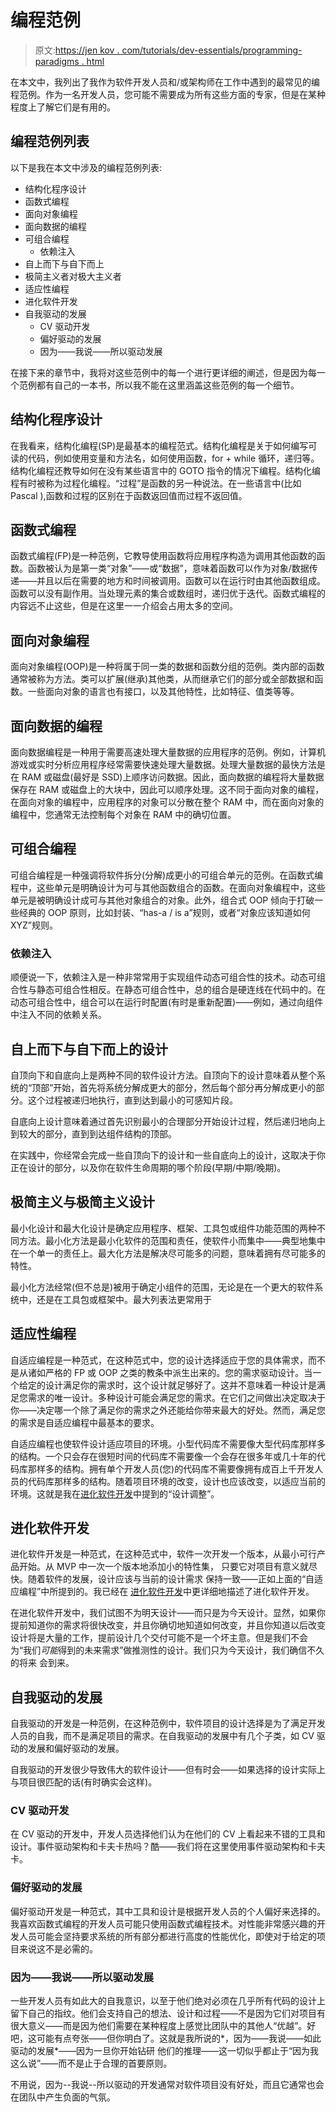 # 编程范例

> 原文:[https://jen kov . com/tutorials/dev-essentials/programming-paradigms . html](https://jenkov.com/tutorials/dev-essentials/programming-paradigms.html)

在本文中，我列出了我作为软件开发人员和/或架构师在工作中遇到的最常见的编程范例。作为一名开发人员，您可能不需要成为所有这些方面的专家，但是在某种程度上了解它们是有用的。

## 编程范例列表

以下是我在本文中涉及的编程范例列表:

*   结构化程序设计
*   函数式编程
*   面向对象编程
*   面向数据的编程
*   可组合编程
    *   依赖注入
*   自上而下与自下而上
*   极简主义者对极大主义者
*   适应性编程
*   进化软件开发
*   自我驱动的发展
    *   CV 驱动开发
    *   偏好驱动的发展
    *   因为——我说——所以驱动发展

在接下来的章节中，我将对这些范例中的每一个进行更详细的阐述，但是因为每一个范例都有自己的一本书，所以我不能在这里涵盖这些范例的每一个细节。

## 结构化程序设计

在我看来，结构化编程(SP)是最基本的编程范式。结构化编程是关于如何编写可读的代码，例如使用变量和方法名，如何使用函数，for + while 循环，递归等。结构化编程还教导如何在没有某些语言中的 GOTO 指令的情况下编程。结构化编程有时被称为过程化编程。“过程”是函数的另一种说法。在一些语言中(比如 Pascal ),函数和过程的区别在于函数返回值而过程不返回值。

## 函数式编程

函数式编程(FP)是一种范例，它教导使用函数将应用程序构造为调用其他函数的函数。函数被认为是第一类“对象”——或“数据”，意味着函数可以作为对象/数据传递——并且以后在需要的地方和时间被调用。函数可以在运行时由其他函数组成。函数可以没有副作用。当处理元素的集合或数组时，递归优于迭代。函数式编程的内容远不止这些，但是在这里一一介绍会占用太多的空间。

## 面向对象编程

面向对象编程(OOP)是一种将属于同一类的数据和函数分组的范例。类内部的函数通常被称为方法。类可以扩展(继承)其他类，从而继承它们的部分或全部数据和函数。一些面向对象的语言也有接口，以及其他特性，比如特征、值类等等。

## 面向数据的编程

面向数据编程是一种用于需要高速处理大量数据的应用程序的范例。例如，计算机游戏或实时分析应用程序经常需要快速处理大量数据。处理大量数据的最快方法是在 RAM 或磁盘(最好是 SSD)上顺序访问数据。因此，面向数据的编程将大量数据保存在 RAM 或磁盘上的大块中，因此可以顺序处理。这不同于面向对象的编程，在面向对象的编程中，应用程序的对象可以分散在整个 RAM 中，而在面向对象的编程中，您通常无法控制每个对象在 RAM 中的确切位置。

## 可组合编程

可组合编程是一种强调将软件拆分(分解)成更小的可组合单元的范例。在函数式编程中，这些单元是明确设计为可与其他函数组合的函数。在面向对象编程中，这些单元是被明确设计成可与其他对象组合的对象。此外，组合式 OOP 倾向于打破一些经典的 OOP 原则，比如封装、“has-a / is a”规则，或者“对象应该知道如何 XYZ”规则。

### 依赖注入

顺便说一下，依赖注入是一种非常常用于实现组件动态可组合性的技术。动态可组合性与静态可组合性相反。在静态可组合性中，总的组合是硬连线在代码中的。在动态可组合性中，组合可以在运行时配置(有时是重新配置)——例如，通过向组件中注入不同的依赖关系。

## 自上而下与自下而上的设计

自顶向下和自底向上是两种不同的软件设计方法。自顶向下的设计意味着从整个系统的“顶部”开始，首先将系统分解成更大的部分，然后每个部分再分解成更小的部分。这个过程被递归地执行，直到达到最小的可感知片段。

自底向上设计意味着通过首先识别最小的合理部分开始设计过程，然后递归地向上到较大的部分，直到到达组件结构的顶部。

在实践中，你经常会完成一些自顶向下的设计和一些自底向上的设计，这取决于你正在设计的部分，以及你在软件生命周期的哪个阶段(早期/中期/晚期)。

## 极简主义与极简主义设计

最小化设计和最大化设计是确定应用程序、框架、工具包或组件功能范围的两种不同方法。最小化方法是最小化软件的范围和责任，使软件小而集中——典型地集中在一个单一的责任上。最大化方法是解决尽可能多的问题，意味着拥有尽可能多的特性。

最小化方法经常(但不总是)被用于确定小组件的范围，无论是在一个更大的软件系统中，还是在工具包或框架中。最大列表法更常用于

## 适应性编程

自适应编程是一种范式，在这种范式中，您的设计选择适应于您的具体需求，而不是从诸如严格的 FP 或 OOP 之类的教条中派生出来的。您的需求驱动设计。当一个给定的设计满足你的需求时，这个设计就足够好了。这并不意味着一种设计是满足您需求的唯一设计。多种设计可能会满足您的需求。在它们之间做出决定取决于你——决定哪一个除了满足你的需求之外还能给你带来最大的好处。然而，满足您的需求是自适应编程中最基本的要求。

自适应编程也使软件设计适应项目的环境。小型代码库不需要像大型代码库那样多的结构。一个只会存在很短时间的代码库不需要像一个会存在很多年或几十年的代码库那样多的结构。拥有单个开发人员(您)的代码库不需要像拥有成百上千开发人员的代码库那样多的结构。随着项目环境的改变，设计也应该改变，以适应当前的环境。这就是我在[进化软件开发](https://jenkov.com/tutorials/evolutionary-software-development/index.html)中提到的“设计调整”。

## 进化软件开发

进化软件开发是一种范式，在这种范式中，软件一次开发一个版本，从最小可行产品开始。从 MVP 中一次一个版本地添加小的特性集， 只要它对项目有意义就尽快。随着软件的发展，设计应该与当前的设计需求 保持一致——正如上面的“自适应编程”中所提到的。我已经在 [进化软件开发](https://jenkov.com/tutorials/evolutionary-software-development/index.html)中更详细地描述了进化软件开发。

在进化软件开发中，我们试图不为明天设计——而只是为今天设计。显然，如果你提前知道你的需求将很快改变，并且你确切地知道如何改变，并且你知道以后改变设计将是大量的工作，提前设计几个交付可能不是一个坏主意。但是我们不会为“我们*可能*得到的未来需求”做推测性的设计。我们只为今天设计，我们确信不久的将来 会到来。

## 自我驱动的发展

自我驱动的开发是一种范例，在这种范例中，软件项目的设计选择是为了满足开发人员的自我，而不是满足项目的需求。在自我驱动的发展中有几个子类，如 CV 驱动的发展和偏好驱动的发展。

自我驱动的开发很少导致伟大的软件设计——但有时会——如果选择的设计实际上与项目很匹配的话(有时确实会这样)。

### CV 驱动开发

在 CV 驱动的开发中，开发人员选择他们认为在他们的 CV 上看起来不错的工具和设计。事件驱动架构和卡夫卡热吗？酷——我们将在这里使用事件驱动架构和卡夫卡。

### 偏好驱动的发展

偏好驱动开发是一种范式，其中工具和设计是根据开发人员的个人偏好来选择的。我喜欢函数式编程的开发人员可能只使用函数式编程技术。对性能非常感兴趣的开发人员可能会坚持要求系统的所有部分都进行高度的性能优化，即使对于给定的项目来说这不是必需的。

### 因为——我说——所以驱动发展

一些开发人员有如此大的自我意识，以至于他们绝对必须在几乎所有代码的设计上留下自己的指纹。他们会支持自己的想法、设计和过程——不是因为它们对项目有很大意义——而是因为他们需要在某种程度上感觉比团队中的其他人“优越”。好吧，这可能有点夸张——但你明白了。这就是我所说的*，因为——我说——如此驱动的发展*——因为一旦你开始钻研 他们的推理——这一切似乎都止于“因为我这么说”——而不是止于合理的首要原则。

不用说，因为--我说--所以驱动的开发通常对软件项目没有好处，而且它通常也会在团队中产生负面的气氛。